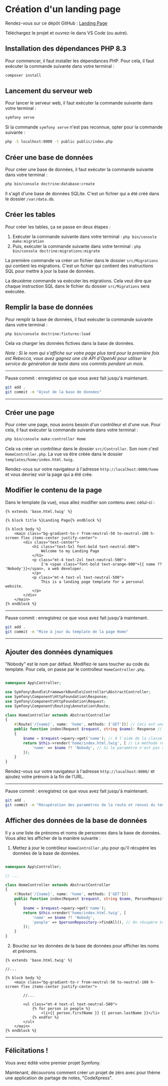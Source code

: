 # Création d'un landing page

Rendez-vous sur ce dépôt GitHub : [Landing Page](https://github.com/Jensone/sf-00)

Téléchargez le projet et ouvrez-le dans VS Code (ou autre).

## Installation des dépendances PHP 8.3

Pour commencer, il faut installer les dépendances PHP. Pour cela, il faut exécuter la commande suivante dans votre terminal :

```bash
composer install
```

## Lancement du serveur web

Pour lancer le serveur web, il faut exécuter la commande suivante dans votre terminal :

```bash
symfony serve
```

Si la commande `symfony serve` n'est pas reconnue, opter pour la commande suivante :

```bash
php -S localhost:8000 -t public public/index.php
```

## Créer une base de données

Pour créer une base de données, il faut exécuter la commande suivante dans votre terminal :

```bash
php bin/console doctrine:database:create
```

Il s'agit d'une base de données SQLite. C'est un fichier qui a été créé dans le dossier `/var/data.db`.

## Créer les tables

Pour créer les tables, ça se passe en deux étapes :

1. Exécuter la commande suivante dans votre terminal : `php bin/console make:migration`
2. Puis, exécuter la commande suivante dans votre terminal : `php bin/console doctrine:migrations:migrate`

La première commande va créer un fichier dans le dossier `src/Migrations` qui contient les migrations. C'est un fichier qui contient des instructions SQL pour mettre à jour la base de données.

La deuxième commande va exécuter les migrations. Cela veut dire que chaque instruction SQL dans le fichier du dossier `src/Migrations` sera exécutée.

## Remplir la base de données

Pour remplir la base de données, il faut exécuter la commande suivante dans votre terminal :

```bash
php bin/console doctrine:fixtures:load
```

Cela va charger les données fictives dans la base de données.

*Note : Si le nom qui s'affiche sur votre page plus tard pour la première fois est Rebecca, vous avez gagnez une clé API d'OpenAI pour utiliser le service de génération de texte dans vos commits pendant un mois.*

---

Pause commit : enregistrez ce que vous avez fait jusqu'à maintenant.

```bash
git add .
git commit -m "Ajout de la base de données"
```

---

## Créer une page

Pour créer une page, nous avons besoin d'un contrôleur et d'une vue. Pour cela, il faut exécuter la commande suivante dans votre terminal :

```bash
php bin/console make:controller Home
```

Cela va créer un contrôleur dans le dossier `src/Controller`. Son nom c'est `HomeController.php`.
La vue va être créée dans le dossier `templates/home/index.html.twig`.

Rendez-vous sur votre navigateur à l'adresse `http://localhost:8000/home` et vous devriez voir la page qui a été crée.

## Modifier le contenu de la page

Dans le template (la vue), vous allez modifier son contenu avec celui-ci :

```twig
{% extends 'base.html.twig' %}

{% block title %}Landing Page{% endblock %}

{% block body %}
    <main class="bg-gradient-to-r from-neutral-50 to-neutral-100 h-screen flex items-center justify-center">
        <div class="text-center">
            <h1 class="text-5xl font-bold text-neutral-800">
                Welcome to my Landing Page
            </h1>
            <p class="mt-4 text-2xl text-neutral-500">
                I'm <span class="font-bold text-orange-800">{{ name ?? 'Nobody'}}</span>, a web developer.
            </p>
            <p class="mt-4 text-xl text-neutral-500">
                This is a landing page template for a personal website.
            </p>
        </div>
    </main>
{% endblock %}
```

---

Pause commit : enregistrez ce que vous avez fait jusqu'à maintenant.

```bash
git add .
git commit -m "Mise à jour du template de la page Home"
```

---

## Ajouter des données dynamiques

"Nobody" est le nom par défaut. Modifiez-le sans toucher au code du template. Pour cela, on passe par le controlleur `HomeController.php`.

```php

namespace App\Controller;

use Symfony\Bundle\FrameworkBundle\Controller\AbstractController;
use Symfony\Component\HttpFoundation\Response;
use Symfony\Component\HttpFoundation\Request;
use Symfony\Component\Routing\Annotation\Route;

class HomeController extends AbstractController
{
    #[Route('/{name}', name: 'home', methods: ['GET'])] // Ceci est une annotation PHP, ici elle permet de définir une route pour le contrôleur et ses paramètres.
    public function index(Request $request, string $name): Response // Ceci est le contrôleur qui va être appelé lorsque l'utilisateur accède à la page '/'
    {
        $name = $request->query->get('name'); // À l'aide de la classe Request de HttpFoundation, on peut récupérer les paramètres de la route.
        return $this->render('home/index.html.twig', [ // La méthode render() de la classe AbstractController permet de renvoyer un template avec des données.
            'name' => $name ?? 'Nobody', // Si le paramètre n'est pas renseigné, on lui donne un nom par défaut.
        ]);
    }
}
```

Rendez-vous sur votre navigateur à l'adresse `http://localhost:8000/` et ajoutez votre prénom à la fin de l'URL.

---

Pause commit : enregistrez ce que vous avez fait jusqu'à maintenant.

```bash
git add .
git commit -m "Récupération des paramètres de la route et renvoi du template avec les données"
```

## Afficher des données de la base de données

Il y a une liste de prénoms et noms de personnes dans la base de données. Vous allez les afficher de la manière suivante :

1. Mettez à jour le contrôleur `HomeController.php` pour qu'il récupère les données de la base de données.

```php

namespace App\Controller;

// ...

class HomeController extends AbstractController
{
    #[Route('/{name}', name: 'home', methods: ['GET'])] 
    public function index(Request $request, string $name, PersonRepository $personRepository): Response // On ajoute un paramètre supplémentaire pour récupérer les données de la base de données.
    {
        $name = $request->query->get('name'); 
        return $this->render('home/index.html.twig', [ 
            'name' => $name ?? 'Nobody', 
            'people' => $personRepository->findAll(), // On récupère toutes les personnes de la base de données et les envoie à la vue.
        ]);
    }
}
```

2. Bouclez sur les données de la base de données pour afficher les noms et prénoms.

```twig
{% extends 'base.html.twig' %}

//...

{% block body %}
    <main class="bg-gradient-to-r from-neutral-50 to-neutral-100 h-screen flex items-center justify-center">
        
        //...

        <ul class="mt-4 text-xl text-neutral-500">
            {% for person in people %}
                <li>{{ person.firstName }} {{ person.lastName }}</li>
            {% endfor %}
        </ul>
    </main>
{% endblock %}

```

---

## Félicitations !

Vous avez édité votre premier projet Symfony.

Maintenant, découvrons comment créer un projet de zéro avec pour thème une application de partage de notes, "CodeXpress".